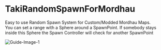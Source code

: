 # TakiRandomSpawnForMordhau
Easy to use Random Spawn System for Custom/Modded Mordhau Maps. You can set a range with a Sphere around a SpawnPoint. If somebody stays inside this Sphere the Spawn Controller will check for another SpawnPoint

![Guide-Image-1](https://i.imgur.com/FJ45KYl.jpg)
